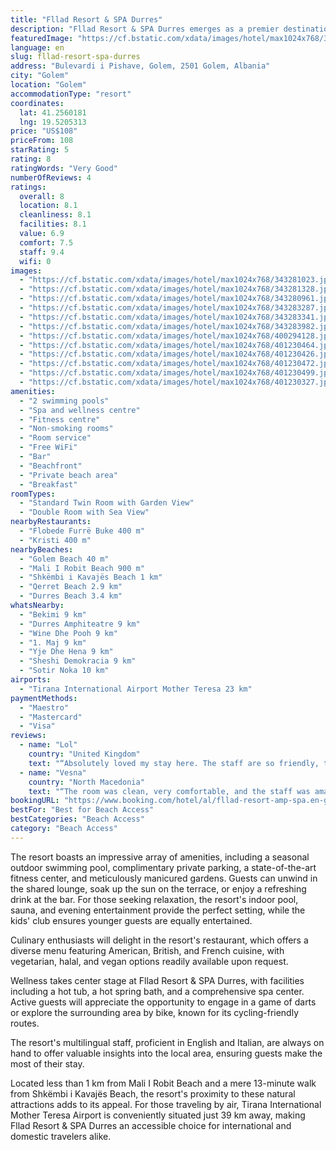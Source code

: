```yaml
---
title: "Fllad Resort & SPA Durres"
description: "Fllad Resort & SPA Durres emerges as a premier destination for travelers seeking a blend of luxury and leisure on the sun-drenched shores of Golem."
featuredImage: "https://cf.bstatic.com/xdata/images/hotel/max1024x768/343281023.jpg?k=a614922a18d78bc8789468f93f37152c9b9c31166414534eeea88dd1cb61a241&o=&hp=1"
language: en
slug: fllad-resort-spa-durres
address: "Bulevardi i Pishave, Golem, 2501 Golem, Albania"
city: "Golem"
location: "Golem"
accommodationType: "resort"
coordinates:
  lat: 41.2560181
  lng: 19.5205313
price: "US$108"
priceFrom: 108
starRating: 5
rating: 8
ratingWords: "Very Good"
numberOfReviews: 4
ratings:
  overall: 8
  location: 8.1
  cleanliness: 8.1
  facilities: 8.1
  value: 6.9
  comfort: 7.5
  staff: 9.4
  wifi: 0
images:
  - "https://cf.bstatic.com/xdata/images/hotel/max1024x768/343281023.jpg?k=a614922a18d78bc8789468f93f37152c9b9c31166414534eeea88dd1cb61a241&o=&hp=1"
  - "https://cf.bstatic.com/xdata/images/hotel/max1024x768/343281328.jpg?k=f74a437206647b4d46477cdedcc4dd52e2e47ab7726867681eece3cc2eb0a78f&o=&hp=1"
  - "https://cf.bstatic.com/xdata/images/hotel/max1024x768/343280961.jpg?k=2807600a431d1fcad0fde4dddbf6c1f4ee9184177405abeade248ee1d096ddc5&o=&hp=1"
  - "https://cf.bstatic.com/xdata/images/hotel/max1024x768/343283287.jpg?k=5ff45083ce12a94c09dc54a425f35088f539dd43a22e7d399b9ee567b426ad3b&o=&hp=1"
  - "https://cf.bstatic.com/xdata/images/hotel/max1024x768/343283341.jpg?k=b2c7d8b4dc2043c322973e40040f8e4cecdf1097825da6de23d181226aafb615&o=&hp=1"
  - "https://cf.bstatic.com/xdata/images/hotel/max1024x768/343283982.jpg?k=0380ce264650e5322ae35841ccffe8c369d38e7c1ba44bfa9bde7a0b9cf10242&o=&hp=1"
  - "https://cf.bstatic.com/xdata/images/hotel/max1024x768/400294128.jpg?k=a832e0fa397ce87c8df785c14cc4485f8a82d4d4c0a30404816ace9f3b8d3cea&o=&hp=1"
  - "https://cf.bstatic.com/xdata/images/hotel/max1024x768/401230464.jpg?k=66ae4614bd9888a1fb74223e79b17758058b20a2b8172c451c2c7562a43af62a&o=&hp=1"
  - "https://cf.bstatic.com/xdata/images/hotel/max1024x768/401230426.jpg?k=9e9d9ed942ae91c0f340343ef4aa883d84d47cf3cc05e92bae8a1c5416c72a85&o=&hp=1"
  - "https://cf.bstatic.com/xdata/images/hotel/max1024x768/401230472.jpg?k=8f8d8a3304be9dd8129f0d2901f67fd39707ef3613c684da38743ebe842ff966&o=&hp=1"
  - "https://cf.bstatic.com/xdata/images/hotel/max1024x768/401230499.jpg?k=1859698b1ef6882835e21c069f87fe5198125987af1311fc31fa51525e881457&o=&hp=1"
  - "https://cf.bstatic.com/xdata/images/hotel/max1024x768/401230327.jpg?k=00c47a10c7621ed354a7529068cc0faf773aeb78efacb39ec3654a253447bf52&o=&hp=1"
amenities:
  - "2 swimming pools"
  - "Spa and wellness centre"
  - "Fitness centre"
  - "Non-smoking rooms"
  - "Room service"
  - "Free WiFi"
  - "Bar"
  - "Beachfront"
  - "Private beach area"
  - "Breakfast"
roomTypes:
  - "Standard Twin Room with Garden View"
  - "Double Room with Sea View"
nearbyRestaurants:
  - "Flobede Furrë Buke 400 m"
  - "Kristi 400 m"
nearbyBeaches:
  - "Golem Beach 40 m"
  - "Mali I Robit Beach 900 m"
  - "Shkëmbi i Kavajës Beach 1 km"
  - "Qerret Beach 2.9 km"
  - "Durres Beach 3.4 km"
whatsNearby:
  - "Bekimi 9 km"
  - "Durres Amphiteatre 9 km"
  - "Wine Dhe Pooh 9 km"
  - "1. Maj 9 km"
  - "Yje Dhe Hena 9 km"
  - "Sheshi Demokracia 9 km"
  - "Sotir Noka 10 km"
airports:
  - "Tirana International Airport Mother Teresa 23 km"
paymentMethods:
  - "Maestro"
  - "Mastercard"
  - "Visa"
reviews:
  - name: "Lol"
    country: "United Kingdom"
    text: "“Absolutely loved my stay here. The staff are so friendly, the service was exceptional. I was quite surprised as to how well spoken people are here. The rooms were extremely clean and so was the spa! I absolutely loved the sauna and hammam the...”"
  - name: "Vesna"
    country: "North Macedonia"
    text: "“The room was clean, very comfortable, and the staff was amazing. They went over and beyond to help make our stay enjoyable. I highly recommend this hotel for anyone.The sevice was exceptional. Would definitely send a friend there.Please give your...”"
bookingURL: "https://www.booking.com/hotel/al/fllad-resort-amp-spa.en-gb.html?aid=8035640"
bestFor: "Best for Beach Access"
bestCategories: "Beach Access"
category: "Beach Access"
---
```


The resort boasts an impressive array of amenities, including a seasonal outdoor swimming pool, complimentary private parking, a state-of-the-art fitness center, and meticulously manicured gardens. Guests can unwind in the shared lounge, soak up the sun on the terrace, or enjoy a refreshing drink at the bar. For those seeking relaxation, the resort's indoor pool, sauna, and evening entertainment provide the perfect setting, while the kids' club ensures younger guests are equally entertained.

Culinary enthusiasts will delight in the resort's restaurant, which offers a diverse menu featuring American, British, and French cuisine, with vegetarian, halal, and vegan options readily available upon request.

Wellness takes center stage at Fllad Resort & SPA Durres, with facilities including a hot tub, a hot spring bath, and a comprehensive spa center. Active guests will appreciate the opportunity to engage in a game of darts or explore the surrounding area by bike, known for its cycling-friendly routes.

The resort's multilingual staff, proficient in English and Italian, are always on hand to offer valuable insights into the local area, ensuring guests make the most of their stay.

Located less than 1 km from Mali I Robit Beach and a mere 13-minute walk from Shkëmbi i Kavajës Beach, the resort's proximity to these natural attractions adds to its appeal. For those traveling by air, Tirana International Mother Teresa Airport is conveniently situated just 39 km away, making Fllad Resort & SPA Durres an accessible choice for international and domestic travelers alike.